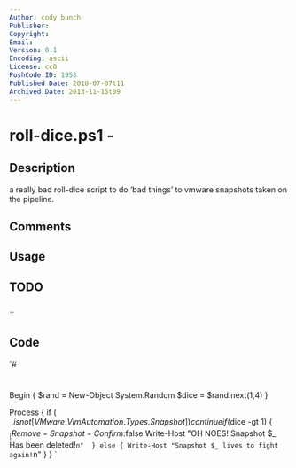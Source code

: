 ```yaml
---
Author: cody bunch
Publisher: 
Copyright: 
Email: 
Version: 0.1
Encoding: ascii
License: cc0
PoshCode ID: 1953
Published Date: 2010-07-07t11
Archived Date: 2013-11-15t09
---
```


# roll-dice.ps1 - 

## Description

a really bad roll-dice script to do ‘bad things’ to vmware snapshots taken on the pipeline.

## Comments



## Usage



## TODO



## 

``

## Code

`#
 #
 
 Begin {
 	$rand = New-Object System.Random
 	$dice = $rand.next(1,4)
 }
 
 Process {
 	if ( $_ -isnot [VMware.VimAutomation.Types.Snapshot] ) { continue }
 	if ($dice -gt 1) { 
 		$_ | Remove-Snapshot -Confirm:$false
 		Write-Host "OH NOES! Snapshot $_ Has been deleted!`n" 
 	} else {
 		Write-Host "Snapshot $_ lives to fight again!`n"
 	}
 }
`

